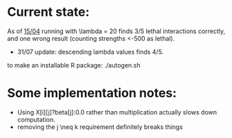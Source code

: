 # Current state:

As of [15/04](https://github.com/bioDS/lasso_testing/commit/6c1bbdc4a80c7079a5cc8cafee96223b1b94843) running with \lambda = 20 finds 3/5 lethal interactions correctly, and one wrong result (counting strengths <-500 as lethal).
- 31/07 update: descending lambda values finds 4/5.

to make an installable R package:
./autogen.sh


# Some implementation notes:
- Using X[i][j]?beta[j]:0.0 rather than multiplication actually slows down computation.
- removing the j \neq k requirement definitely breaks things
